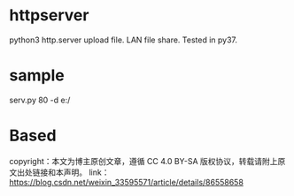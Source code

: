 # httpserver
python3 http.server upload file. LAN file share. Tested in py37.
# sample
serv.py 80 -d e:/
# Based 
copyright：本文为博主原创文章，遵循 CC 4.0 BY-SA 版权协议，转载请附上原文出处链接和本声明。
link：https://blog.csdn.net/weixin_33595571/article/details/86558658
